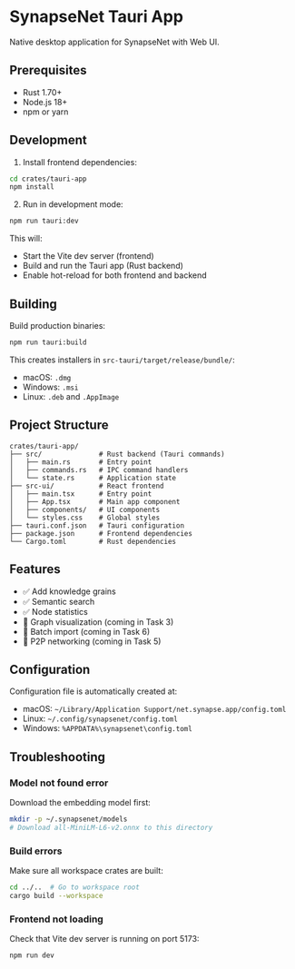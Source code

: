 # SynapseNet Tauri App

Native desktop application for SynapseNet with Web UI.

## Prerequisites

- Rust 1.70+
- Node.js 18+
- npm or yarn

## Development

1. Install frontend dependencies:
```bash
cd crates/tauri-app
npm install
```

2. Run in development mode:
```bash
npm run tauri:dev
```

This will:
- Start the Vite dev server (frontend)
- Build and run the Tauri app (Rust backend)
- Enable hot-reload for both frontend and backend

## Building

Build production binaries:

```bash
npm run tauri:build
```

This creates installers in `src-tauri/target/release/bundle/`:
- macOS: `.dmg`
- Windows: `.msi`
- Linux: `.deb` and `.AppImage`

## Project Structure

```
crates/tauri-app/
├── src/              # Rust backend (Tauri commands)
│   ├── main.rs       # Entry point
│   ├── commands.rs   # IPC command handlers
│   └── state.rs      # Application state
├── src-ui/           # React frontend
│   ├── main.tsx      # Entry point
│   ├── App.tsx       # Main app component
│   ├── components/   # UI components
│   └── styles.css    # Global styles
├── tauri.conf.json   # Tauri configuration
├── package.json      # Frontend dependencies
└── Cargo.toml        # Rust dependencies
```

## Features

- ✅ Add knowledge grains
- ✅ Semantic search
- ✅ Node statistics
- 🚧 Graph visualization (coming in Task 3)
- 🚧 Batch import (coming in Task 6)
- 🚧 P2P networking (coming in Task 5)

## Configuration

Configuration file is automatically created at:
- macOS: `~/Library/Application Support/net.synapse.app/config.toml`
- Linux: `~/.config/synapsenet/config.toml`
- Windows: `%APPDATA%\synapsenet\config.toml`

## Troubleshooting

### Model not found error

Download the embedding model first:
```bash
mkdir -p ~/.synapsenet/models
# Download all-MiniLM-L6-v2.onnx to this directory
```

### Build errors

Make sure all workspace crates are built:
```bash
cd ../..  # Go to workspace root
cargo build --workspace
```

### Frontend not loading

Check that Vite dev server is running on port 5173:
```bash
npm run dev
```
